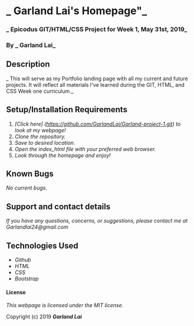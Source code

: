 # _ Garland Lai's Homepage"_

### _ Epicodus GIT/HTML/CSS Project for Week 1, May 31st, 2019_

### By _ **Garland Lai**_

## Description

_ This will serve as my Portfolio landing page with all my current and future projects. It will reflect all materials I've learned during the GIT, HTML, and CSS Week one curriculum._

## Setup/Installation Requirements

1. _[Click here] (https://github.com/GarlandLai/Garland-project-1.git) to look at my webpage!_
2. _Clone the repository._
3. _Save to desired location._
4. _Open the index_html file with your preferred web browser._
5. _Look through the homepage and enjoy!_

## Known Bugs

_No current bugs._

## Support and contact details

_If you have any questions, concerns, or suggestions, please contact me at Garlandlai24@gmail.com_

## Technologies Used

* _Github_
* _HTML_
* _CSS_
* _Bootstrap_

#### License

*This webpage is licensed under the MIT license.*

Copyright (c) 2019 **_Garland Lai_**
